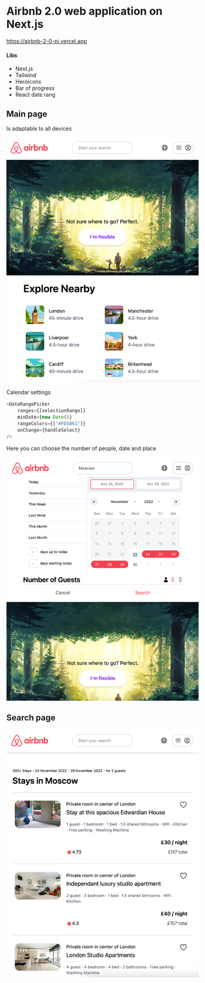 # Airbnb 2.0 web application on Next.js
https://airbnb-2-0-pi.vercel.app

#### Libs

* Next.js
* Tailwind
* Heroicons
* Bar of progress
* React date rang


## Main page

Is adaptable to all devices

![main](https://github.com/AndreyLavrusenko/airbnb-2.0-next/blob/main/public/github/start.png?raw=true)

Calendar settings
```javascript
<DateRangePicker
    ranges={[selectionRange]}
    minDate={new Date()}
    rangeColors={["#FD5B61"]}
    onChange={handleSelect}
/>
```

Here you can choose the number of people, date and place

![calendar](https://github.com/AndreyLavrusenko/airbnb-2.0-next/blob/main/public/github/search.png?raw=true)


## Search page

![search](https://github.com/AndreyLavrusenko/airbnb-2.0-next/blob/main/public/github/all.png?raw=true)
